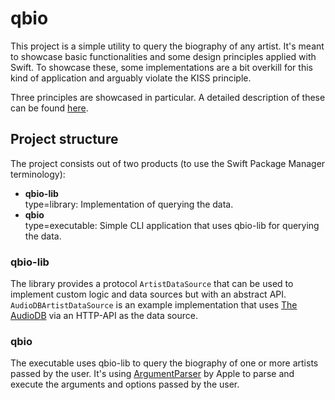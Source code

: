 # qbio

This project is a simple utility to query the biography of any artist. It's meant to showcase basic functionalities and some design principles applied with Swift.
To showcase these, some implementations are a bit overkill for this kind of application and arguably violate the KISS principle.

Three principles are showcased in particular. A detailed description of these can be found [here](Documentation/DesignPrinciples.md).

## Project structure

The project consists out of two products (to use the Swift Package Manager terminology):
 - **qbio-lib**\
    type=library: Implementation of querying the data.
 - **qbio**\
    type=executable: Simple CLI application that uses qbio-lib for querying the data.

### qbio-lib
The library provides a protocol `ArtistDataSource` that can be used to implement custom logic and data sources but with an abstract API.
`AudioDBArtistDataSource` is an example implementation that uses [The AudioDB](https://theaudiodb.com/) via an HTTP-API as the data source.

### qbio
The executable uses qbio-lib to query the biography of one or more artists passed by the user.
It's using [ArgumentParser](https://github.com/apple/swift-argument-parser) by Apple to parse and execute the arguments and options passed by the user.
